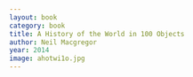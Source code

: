 ```yaml
---
layout: book
category: book
title: A History of the World in 100 Objects
author: Neil Macgregor
year: 2014
image: ahotwi1o.jpg
---
```

